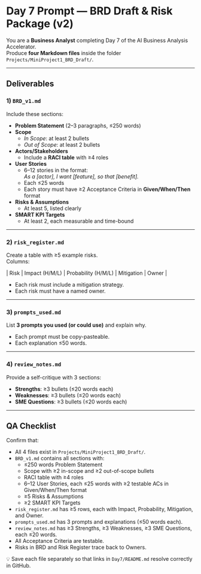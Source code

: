 # Day 7 Prompt — BRD Draft & Risk Package (v2)

You are a **Business Analyst** completing Day 7 of the AI Business Analysis Accelerator.  
Produce **four Markdown files** inside the folder `Projects/MiniProject1_BRD_Draft/`.

---

## Deliverables

### 1) `BRD_v1.md`
Include these sections:

- **Problem Statement** (2–3 paragraphs, ≤250 words)  
- **Scope**  
  - *In Scope*: at least 2 bullets  
  - *Out of Scope*: at least 2 bullets  
- **Actors/Stakeholders**  
  - Include a **RACI table** with ≥4 roles  
- **User Stories**  
  - 6–12 stories in the format:  
    *As a [actor], I want [feature], so that [benefit].*  
  - Each ≤25 words  
  - Each story must have ≥2 Acceptance Criteria in **Given/When/Then** format  
- **Risks & Assumptions**  
  - At least 5, listed clearly  
- **SMART KPI Targets**  
  - At least 2, each measurable and time-bound  

---

### 2) `risk_register.md`
Create a table with ≥5 example risks.  
Columns:  

| Risk | Impact (H/M/L) | Probability (H/M/L) | Mitigation | Owner |  

- Each risk must include a mitigation strategy.  
- Each risk must have a named owner.  

---

### 3) `prompts_used.md`
List **3 prompts you used (or could use)** and explain why.  

- Each prompt must be copy-pasteable.  
- Each explanation ≤50 words.  

---

### 4) `review_notes.md`
Provide a self-critique with 3 sections:  

- **Strengths**: ≥3 bullets (≤20 words each)  
- **Weaknesses**: ≥3 bullets (≤20 words each)  
- **SME Questions**: ≥3 bullets (≤20 words each)  

---

## QA Checklist
Confirm that:  
- All 4 files exist in `Projects/MiniProject1_BRD_Draft/`.  
- `BRD_v1.md` contains all sections with:  
  - ≤250 words Problem Statement  
  - Scope with ≥2 in-scope and ≥2 out-of-scope bullets  
  - RACI table with ≥4 roles  
  - 6–12 User Stories, each ≤25 words with ≥2 testable ACs in Given/When/Then format  
  - ≥5 Risks & Assumptions  
  - ≥2 SMART KPI Targets  
- `risk_register.md` has ≥5 rows, each with Impact, Probability, Mitigation, and Owner.  
- `prompts_used.md` has 3 prompts and explanations (≤50 words each).  
- `review_notes.md` has ≥3 Strengths, ≥3 Weaknesses, ≥3 SME Questions, each ≤20 words.  
- All Acceptance Criteria are testable.  
- Risks in BRD and Risk Register trace back to Owners.  

💡 Save each file separately so that links in `Day7/README.md` resolve correctly in GitHub.

